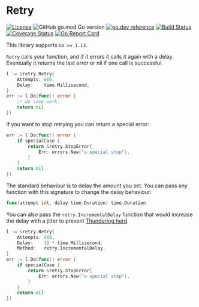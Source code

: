 # Retry

[![License](https://img.shields.io/badge/License-Apache%202.0-blue.svg)](https://opensource.org/licenses/Apache-2.0)
![GitHub go.mod Go version](https://img.shields.io/github/go-mod/go-version/arsham/retry)
[![go.dev reference](https://img.shields.io/badge/godoc-reference-5272B4)](https://pkg.go.dev/github.com/arsham/retry?tab=doc)
[![Build Status](https://travis-ci.com/arsham/retry.svg?branch=master)](https://travis-ci.com/arsham/retry)
[![Coverage Status](https://codecov.io/gh/arsham/retry/branch/master/graph/badge.svg)](https://codecov.io/gh/arsham/retry)
[![Go Report Card](https://goreportcard.com/badge/github.com/arsham/retry)](https://goreportcard.com/report/github.com/arsham/retry)

This library supports `Go >= 1.13`.

`Retry` calls your function, and if it errors it calls it again with a delay.
Eventually it returns the last error or nil if one call is successful.

```go
l := &retry.Retry{
    Attempts: 666,
    Delay:    time.Millisecond,
}
err := l.Do(func() error {
    // do some work.
    return nil
})
```

If you want to stop retrying you can return a special error:

```go
err := l.Do(func() error {
    if specialCase {
        return &retry.StopError{
            Err: errors.New("a special stop"),
        }
    }
    return nil
})
```

The standard behaviour is to delay the amount you set. You can pass any function
with this signature to change the delay behaviour:

```go
func(attempt int, delay time.Duration) time.Duration
```

You can also pass the `retry.IncrementalDelay` function that would increase the
delay with a jitter to prevent [Thundering
herd](https://en.wikipedia.org/wiki/Thundering_herd_problem).


```go
l := &retry.Retry{
    Attempts: 666,
    Delay:    10 * time.Millisecond,
    Method:   retry.IncrementalDelay,
}
err := l.Do(func() error {
    if specialCase {
        return &retry.StopError{
            Err: errors.New("a special stop"),
        }
    }
    return nil
})
```
